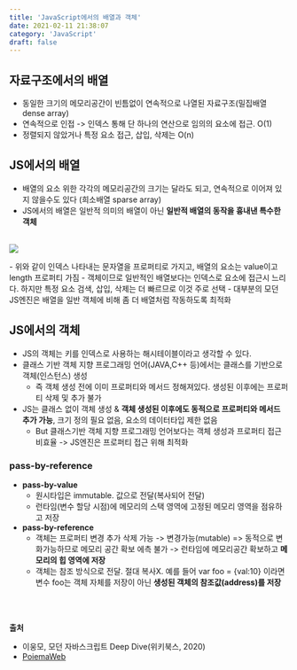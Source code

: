 ```yaml
---
title: 'JavaScript에서의 배열과 객체'
date: 2021-02-11 21:38:07
category: 'JavaScript'
draft: false
---
```

## 자료구조에서의 배열
- 동일한 크기의 메모리공간이 빈틈없이 연속적으로 나열된 자료구조(밀집배열dense array)
- 연속적으로 인접 -> 인덱스 통해 단 하나의 연산으로 임의의 요소에 접근. O(1)
- 정렬되지 않았거나 특정 요소 접근, 삽입, 삭제는 O(n)
  

## JS에서의 배열
- 배열의 요소 위한 각각의 메모리공간의 크기는 달라도 되고, 연속적으로 이어져 있지 않을수도 있다 (희소배열 sparse array)
- JS에서의 배열은 일반적 의미의 배열이 아닌 **일반적 배열의 동작을 흉내낸 특수한 객체**
<P>
<br />
<img src = "https://user-images.githubusercontent.com/60782131/107640298-68ea5480-6cb5-11eb-8050-e75d516936b9.png">
</P>
- 위와 같이 인덱스 나타내는 문자열을 프로퍼티로 가지고, 배열의 요소는 value이고 length 프로퍼티 가짐
- 객체이므로 일반적인 배열보다는 인덱스로 요소에 접근시 느리다. 하지만 특정 요소 검색, 삽입, 삭제는 더 빠르므로 이것 주로 선택
- 대부분의 모던 JS엔진은 배열을 일반 객체에 비해 좀 더 배열처럼 작동하도록 최적화

## JS에서의 객체
- JS의 객체는 키를 인덱스로 사용하는 해시테이블이라고 생각할 수 있다.
- 클래스 기반 객체 지향 프로그래밍 언어(JAVA,C++ 등)에서는 클래스를 기반으로 객체(인스턴스) 생성
  - 즉 객체 생성 전에 이미 프로퍼티와 메서드 정해져있다. 생성된 이후에는 프로퍼티 삭제 및 추가 불가
- JS는 클래스 없이 객체 생성 & **객체 생성된 이후에도 동적으로 프로퍼티와 메서드 추가 가능**, 크기 정의 필요 없음, 요소의 데이터타입 제한 없음
  - But 클래스기반 객체 지향 프로그래밍 언어보다는 객체 생성과 프로퍼티 접근 비효율 -> JS엔진은 프로퍼티 접근 위해 최적화

### pass-by-reference
- **pass-by-value**
  - 원시타입은 immutable. 값으로 전달(복사되어 전달)
  - 런타임(변수 할당 시점)에 메모리의 스택 영역에 고정된 메모리 영역을 점유하고 저장
- **pass-by-reference**
  - 객체는 프로퍼티 변경 추가 삭제 가능 -> 변경가능(mutable) => 동적으로 변화가능하므로 메모리 공간 확보 에측 불가 -> 런타임에 메모리공간 확보하고 **메모리의 힙 영역에 저장**
  - 객체는 참조 방식으로 전달. 절대 복사X. 예를 들어 var foo = {val:10} 이라면 변수 foo는 객체 자체를 저장이 아닌 **생성된 객체의 참조값(address)를 저장**
  
<p>
<br />
<br />
</p>

**출처** 
- 이웅모, 모던 자바스크립트 Deep Dive(위키북스, 2020)
- [PoiemaWeb](https://poiemaweb.com/js-object)
